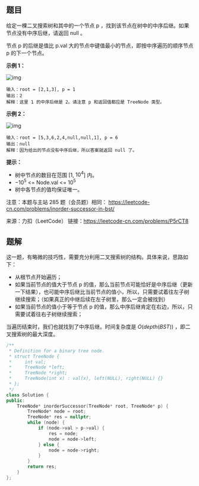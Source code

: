 ## 题目

给定一棵二叉搜索树和其中的一个节点 p ，找到该节点在树中的中序后继。如果节点没有中序后继，请返回 null 。

节点 p 的后继是值比 p.val 大的节点中键值最小的节点，即按中序遍历的顺序节点 p 的下一个节点。

 

**示例 1：**

![img](https://mdpicbed.oss-cn-hongkong.aliyuncs.com/imgs/285_example_1.PNG)

```
输入：root = [2,1,3], p = 1
输出：2
解释：这里 1 的中序后继是 2。请注意 p 和返回值都应是 TreeNode 类型。
```

**示例 2：**

![img](https://mdpicbed.oss-cn-hongkong.aliyuncs.com/imgs/285_example_2.PNG)

```
输入：root = [5,3,6,2,4,null,null,1], p = 6
输出：null
解释：因为给出的节点没有中序后继，所以答案就返回 null 了。
```



**提示：**

- 树中节点的数目在范围 [1, $10^4$] 内。
- $-10^5$ <= Node.val <= $10^5$
- 树中各节点的值均保证唯一。



注意：本题与主站 285 题（会员题）相同： https://leetcode-cn.com/problems/inorder-successor-in-bst/

来源：力扣（LeetCode）
链接：https://leetcode-cn.com/problems/P5rCT8



## 题解

这一题，有略微的技巧性，需要充分利用二叉搜索树的结构。具体来说，思路如下：

- 从根节点开始遍历；
- 如果当前节点的值大于节点 p 的值，那么当前节点可能恰好是中序后继（更新一下结果），也可能中序后继比当前节点的值小，所以，只需要试着往左子树继续搜索；（如果真正的中继后续在左子树里，那么一定会被找到）
- 如果当前节点的值小于等于节点 p 的值，那么中序后继肯定在右边，所以，只需要试着往右子树继续搜索；

当遍历结束时，我们也就找到了中序后继。时间复杂度是 $O(depth(BST))$ ，即二叉搜索树的最大深度。

```c++
/**
 * Definition for a binary tree node.
 * struct TreeNode {
 *     int val;
 *     TreeNode *left;
 *     TreeNode *right;
 *     TreeNode(int x) : val(x), left(NULL), right(NULL) {}
 * };
 */
class Solution {
public:
    TreeNode* inorderSuccessor(TreeNode* root, TreeNode* p) {
        TreeNode* node = root;
        TreeNode* res = nullptr;
        while (node) {
            if (node->val > p->val) {
                res = node;
                node = node->left;
            } else {
                node = node->right;
            }
        }
        return res;
    }
};
```

